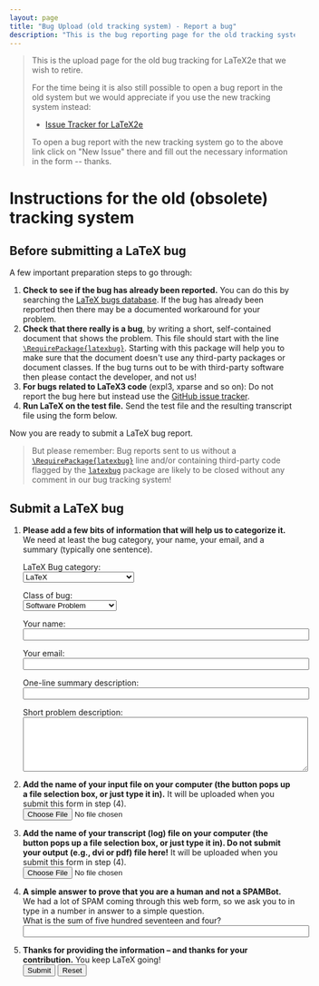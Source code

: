 ```yaml
---
layout: page
title: "Bug Upload (old tracking system) - Report a bug"
description: "This is the bug reporting page for the old tracking system. If possible please use the new tracking system on GitHub instead."
---
```



> This is the upload page for the old bug tracking for LaTeX2e that we wish to retire.
>
> For the time being it is also still possible to open a bug report in
> the old system but we would
> appreciate if you use the new tracking system instead:
>
>  - [Issue Tracker for LaTeX2e](https://github.com/latex3/latex2e/issues)
>
> To open a bug report with the new tracking system go to the above link click on "New Issue"
> there and fill out the necessary information in the form  -- thanks.


# Instructions for the old (obsolete) tracking system

## Before submitting a LaTeX bug

A few important preparation steps to go through:

 1. **Check to see if the bug has already been
    reported.** You can do this by searching
    the <a href="{{site.baseurl}}/cgi-bin/ltxbugs2html?introduction=yes&amp;state=open">LaTeX
    bugs database</a>. If the bug has already been reported then there
    may be a documented workaround for your problem.
 1. **Check that there really is a bug**, by writing a
    short, self-contained document that shows the problem. This file should start with the line
    [`\RequirePackage{latexbug}`](https://raw.githubusercontent.com/latex3/latexbug/master/latexbug.sty). Starting with
    this package will help you to
    make sure that the document doesn't use any third-party packages or
    document classes. If the bug turns out to be with third-party
    software then please contact the developer, and not us!
 1. **For bugs related to LaTeX3 code** (expl3, xparse
    and so on): Do not report the bug here but instead use
    the <a href="https://github.com/latex3/svn-mirror/issues">GitHub
    issue tracker</a>.
 1. **Run LaTeX on the test file.** Send the test file
    and the resulting transcript file using the form below.

Now you are ready to submit a LaTeX bug report.

> But please remember: Bug reports sent to us without a
> [`\RequirePackage{latexbug}`](https://raw.githubusercontent.com/latex3/latexbug/master/latexbug.sty) line and/or
> containing third-party code flagged by the [`latexbug`](https://raw.githubusercontent.com/latex3/latexbug/master/latexbug.sty)
> package are likely to be closed without any
> comment in our bug tracking system!




## Submit a LaTeX bug

<form action="{{site.baseurl}}/cgi-bin/latex-bugs-upload.cgi" method="POST" enctype="multipart/form-data">
  <ol>
    <li>
      <p><strong>Please add a few bits of information that will help us to categorize it.</strong> We need at least the bug category, your name, your email, and a summary (typically one sentence).</p>
      <p>LaTeX Bug category:<br>
        <select name="Category">
           <option value="amslatex">AMS LaTeX</option>
           <option value="babel">Babel</option>
           <option value="graphics">Graphics and color</option>
           <option selected value="latex">LaTeX</option>
          <!-- <option value="mfnfss">Metafont fonts</option> -->
           <option value="psnfss">PostScript fonts</option>
           <option value="cyrillic">Support for Cyrillic encodings</option>
           <option value="tools">Tools</option>
        </select>
      </p>
      <p>Class of bug:<br>
        <select name="Class">
         <option selected value="sw-bug">Software Problem</option>
         <option value="doc-bug">Documentation Problem</option>
         <option value="change-request">Change Request</option>
        </select>
      </p>
      <p>Your name:<br>
        <input type="TEXT" name="name" size="60">
      </p>
      <p>Your email:<br>
        <input type="TEXT" name="email" size="60">
      </p>
      <p>One-line summary description:<br>
        <input type="TEXT" name="summary" size="60">
      </p>
      <p>Short problem description:<br>
        <textarea name="description" rows="6" cols="60" wrap="PHYSICAL"></textarea>
      </p>
    </li>
    <li>
      <p><strong>Add the name of your input file on your computer (the button pops up a file selection box, or just type it in).</strong> It will be
  uploaded when you submit this form in step (4).<br>
        <input type="FILE" name="texfile" size="40">
      </p>
    </li>
    <li>
      <p><strong>Add the name of your transcript (log) file on your computer (the button pops up a file selection box, or just type it in).  Do not submit  your output (e.g., dvi or pdf) file here!</strong> It will be uploaded when you submit this form in step (4).<br>
        <input type="FILE" name="logfile" size="40">
      </p>
    </li>
    <li>
      <p><strong>A simple answer to prove that you are a human and not a SPAMBot.</strong> We had a lot of SPAM coming through this web form, so we ask you to in type in a number in answer to a simple question.<br> What is the sum of five hundred seventeen and four?<br>
        <input type="TEXT" name="sum" size="60">
      </p>
    </li>
    <li>
      <p><strong>Thanks for providing the information &ndash; and thanks for your contribution.</strong> You keep LaTeX going!<br>
        <input type="SUBMIT" value="Submit">
        <input type="RESET" name="">
      </p>
    </li>
  </ol>
</form>
